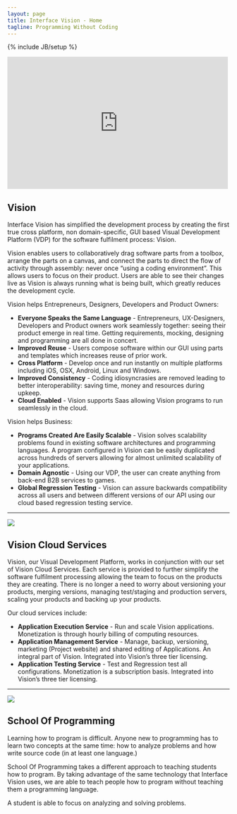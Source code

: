 ```yaml
---
layout: page
title: Interface Vision - Home
tagline: Programming Without Coding
---
```

{% include JB/setup %}

<div class="featurette cursor-pointer">
	
  <iframe class="featurette-video pull-right" src="http://www.youtube.com/embed/oOJ5BEz9Ec8" width="500" height="300" frameborder="0" webkitAllowFullScreen = "webkitAllowFullScreen" mozallowfullscreen = "mozallowfullscreen" allowFullScreen = "allowFullScreen"> </iframe>
  <h2 class="featurette-heading">Vision</h2>
  <p class="lead">Interface Vision has simplified the development process by creating the first true cross platform, non domain-specific, GUI based Visual Development Platform (VDP) for the software fulfilment process: Vision.</p>
  <p class="lead">Vision enables users to collaboratively drag software parts from a toolbox, arrange the parts on a canvas, and connect the parts to direct the flow of activity through assembly: never once “using a coding environment”. This allows users to focus on their product.  Users are able to see their changes live as Vision is always running what is being built, which greatly reduces the development cycle.</p>


<p class="lead">Vision helps Entrepreneurs, Designers, Developers and Product Owners:</p>
<ul class="lead">
<li><strong>Everyone Speaks the Same Language</strong> - Entrepreneurs, UX-Designers, Developers and Product owners work seamlessly together: seeing their product emerge in real time. Getting requirements, mocking, designing and programming are all done in concert.</li>
<li><strong>Improved Reuse</strong> - Users compose software within our GUI using parts and templates which increases reuse of prior work.</li>
<li><strong>Cross Platform</strong> - Develop once and run instantly on multiple platforms including iOS, OSX, Android, Linux and Windows.</li>
<li><strong>Improved Consistency</strong> - Coding idiosyncrasies are removed leading to better interoperability: saving time, money and resources during upkeep.</li>
<li><strong>Cloud Enabled</strong> - Vision supports Saas allowing Vision programs to run seamlessly in the cloud.</li>
</ul>


<p class="lead">Vision helps Business:</p>
<ul class="lead">
<li><strong>Programs Created Are Easily Scalable</strong> - Vision solves scalability problems found in existing software architectures and programming languages.  A program configured in Vision can be easily duplicated across hundreds of servers allowing for almost unlimited scalability of your applications.</li>
<li><strong>Domain Agnostic</strong> - Using our VDP, the user can create anything from back-end B2B services to games.</li>
<li><strong>Global Regression Testing</strong> - Vision can assure backwards compatibility across all users and between different versions of our API using our cloud based regression testing service.</li>
</ul>
</div>


<hr class="featurette-divider">

<div class="featurette cursor-pointer">
  <a class="cursor-pointer" onclick="$('#image-to-show').attr('src','../assets/img/iPadMockupVision1084x847.png');$('#image-popup').modal({ keyboard: true, show: true, backdrop: true});">  
    <img class="featurette-image pull-left popup-image" src="../assets/img/iPadMockupVision524x409.png"></img>
  </a>
  <h2 class="featurette-heading">Vision Cloud Services</h2>
  <p class="lead">Vision, our Visual Development Platform, works in conjunction with our set of Vision Cloud Services. Each service is provided to further simplify the software fulfilment processing allowing the team to focus on the products they are creating. There is no longer a need to worry about versioning your products, merging versions, managing test/staging and production servers, scaling your products and backing up your products.</p>

  <p class="lead">Our cloud services include:</p>
<ul class="lead">
<li><strong>Application Execution Service</strong> - Run and scale Vision applications. Monetization is through hourly billing of computing resources.</li>
<li><strong>Application Management Service</strong> - Manage, backup, versioning, marketing (Project website) and shared editing of Applications. An integral part of Vision. Integrated into Vision’s three tier licensing.</li>
<li><strong>Application Testing Service</strong> - Test and Regression test all configurations. Monetization is a subscription basis. Integrated into Vision’s three tier licensing.</li>
</ul>

</div>

<hr class="featurette-divider">

<div class="featurette cursor-pointer">
  <a class="cursor-pointer" onclick="$('#image-to-show').attr('src','../assets/img/iPadMockupSchool1084x847.png');$('#image-popup').modal({ keyboard: true, show: true, backdrop: true});">  
    <img class="featurette-image pull-right popup-image" src="../assets/img/iPadMockupSchool524x409.png"></img>
  </a>
  <h2 class="featurette-heading">School Of Programming</h2>
  <p class="lead">Learning how to program is difficult. Anyone new to programming has to learn two concepts at the same time: how to analyze problems and how write source code (in at least one language.)</p>
  <p class="lead">School Of Programming takes a different approach to teaching students how to program. By taking advantage of the same technology that Interface Vision uses, we are able to teach people how to program without teaching them a programming language.</p>
  <p class="lead">A student is able to focus on analyzing and solving problems.</p>
</div>
​
